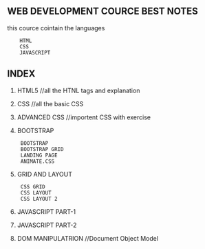 WEB DEVELOPMENT COURCE BEST NOTES
---------------------------------
this cource cointain the languages

        HTML
        CSS
        JAVASCRIPT

INDEX
-----
1) HTML5             //all the HTNL tags and explanation 

2) CSS               //all the basic CSS

3) ADVANCED CSS      //importent CSS with exercise

4) BOOTSTRAP

        BOOTSTRAP
        BOOTSTRAP GRID
        LANDING PAGE
        ANIMATE.CSS

5) GRID AND LAYOUT

        CSS GRID
        CSS LAYOUT
        CSS LAYOUT 2

6) JAVASCRIPT PART-1

7) JAVASCRIPT PART-2

8) DOM MANIPULATRION   //Document Object Model



